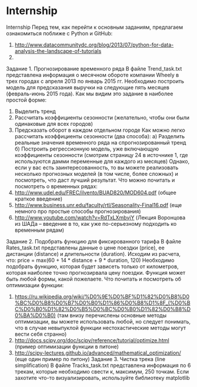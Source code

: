 # Internship
Internship
Перед тем, как перейти к основным заданиям, предлагаем ознакомиться поближе с Python и GitHub:
1)	http://www.datacommunitydc.org/blog/2013/07/python-for-data-analysis-the-landscape-of-tutorials
2)	
Задание 1. Прогнозирование временного ряда
В файле Trend_task.txt представлена информация о месячном обороте компании Wheely в трех городах с апреля 2013 по январь 2015 гг. Необходимо построить модель для предсказания выручки на следующие пять месяцев (февраль-июнь 2015 года).
Как мы видим это задание в наиболее простой форме:
1)	Выделить тренд
2)	Рассчитать коэффициенты сезонности (желательно, чтобы они были одинаковые для всех городов)
3)	Предсказать оборот в каждом отдельном городе
Как можно легко рассчитать коэффициенты сезонности (два способа):
а) Разделить реальные значения временного ряда на спрогнозированный тренд
б) Построить регрессионную модель, уже включающую коэффициенты сезонности (смотрим страницу 24 в источнике 1, где используются дамми переменные для каждого из месяцев)
Однако, если у вас есть заинтересованность, то вы можете реализовать несколько прогнозных моделей (в том числе, более сложных) и посмотреть, что даст лучший результат.
Что можно почитать и посмотреть о временных рядах:
1)	http://www.udel.edu/FREC/ilvento/BUAD820/MOD604.pdf (общее краткое введение)
2)	http://www.business.unr.edu/faculty/rtl/Seasonality-Final16.pdf (еще немного про простые способы прогнозирования)
3)	http://www.youtube.com/watch?v=RdTxLXmbvjY (Лекция Воронцова из ШАДа – введение в то, как уже по-серьезному подходить ко временным рядам)

Задание 2. Подобрать функцию для фиксированного тарифа
	В файле Rates_task.txt представлены данные о цене поездки (price), ее дистанции (distance) и длительности (duration). Исходим из расчета, что:
price = max(60 + 14 * distance + 9 * duration, 120)
Необходимо подобрать функцию, которая будет зависеть только от километров, которая наиболее точно прогнозирвала цену поездки.
Функция может быть любой формы, какой пожелаете.
Что почитать и посмотреть об оптимизации функции:
1)	https://ru.wikipedia.org/wiki/%D0%9E%D0%BF%D1%82%D0%B8%D0%BC%D0%B8%D0%B7%D0%B0%D1%86%D0%B8%D1%8F_(%D0%BC%D0%B0%D1%82%D0%B5%D0%BC%D0%B0%D1%82%D0%B8%D0%BA%D0%B0) (там внизу перечислены основные методы оптимизации, вы можете использовать любой, но следует понимать, что в случае невыпуклой функции нестохастические методы могут вести себя странно)
2)	http://docs.scipy.org/doc/scipy/reference/tutorial/optimize.html (пример оптимизации функции в питоне)
3)	http://scipy-lectures.github.io/advanced/mathematical_optimization/ (еще один пример по питону)
Задание 3. Чистка трека (line simplification)
	В файле Tracks_task.txt представлена информация по 6 трекам, которые необходимо свести к, максимум, 250 точкам.
Если захотите что-то визуализировать, используйте библиотеку matplotlib

